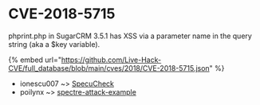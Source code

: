 # CVE-2018-5715

phprint.php in SugarCRM 3.5.1 has XSS via a parameter name in the query string (aka a $key variable).

{% embed url="https://github.com/Live-Hack-CVE/full_database/blob/main/cves/2018/CVE-2018-5715.json" %}


* ionescu007 ~> [SpecuCheck](https://www.alice-snow.ru/2018/database/cve-2018-5715/specucheck-ionescu007)
* poilynx ~> [spectre-attack-example](https://www.alice-snow.ru/2018/database/cve-2018-5715/spectre-attack-example-poilynx)